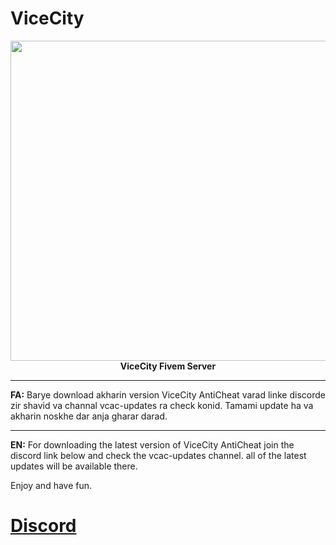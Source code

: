 # ViceCity
<p align="center"><img src="http://uupload.ir/files/w7bt_vcac.png" width="512" align="center"><br>
<strong>ViceCity Fivem Server</strong></p>

* * * 
<strong>FA:</strong>
Barye download akharin version ViceCity AntiCheat varad linke discorde zir shavid va channal vcac-updates ra check konid.
Tamami update ha va akharin noskhe dar anja gharar darad. 
* * * 
<strong>EN:</strong>
For downloading the latest version of ViceCity AntiCheat join the discord link below and check the vcac-updates channel. 
all of the latest updates will be available there. 

Enjoy and have fun.

# [Discord](https://discord.gg/cpgQqV2)
  
